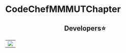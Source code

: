 # CodeChefMMMUTChapter

<h2 align=center>Developers⭐</h2> 
<table align="center">
<tr>
<td>
<a href="https://github.com/TusharKesarwani/CodeChefMMMUTChapter/graphs/contributors" align="center">
  <img src="https://contrib.rocks/image?repo=TusharKesarwani/CodeChefMMMUTChapter" />
</a>
</td>
</tr>
</table>
